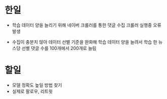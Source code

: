 # 한일
- 학습 데이터 양을 늘리기 위해 네이버 크롤러를 통한 댓글 수집
크롤러 실행중 오류 발생

- 수집이 충분치 않아 데이터 선별 기준을 완화해 학습 데이터 양을 늘려서 학습
한 뉴스당 선별 댓글 수를 100개에서 200개로 늘림

# 할일
- 모델 정확도 높일 방법 찾기
- 실제로 팔로우, 리트윗
